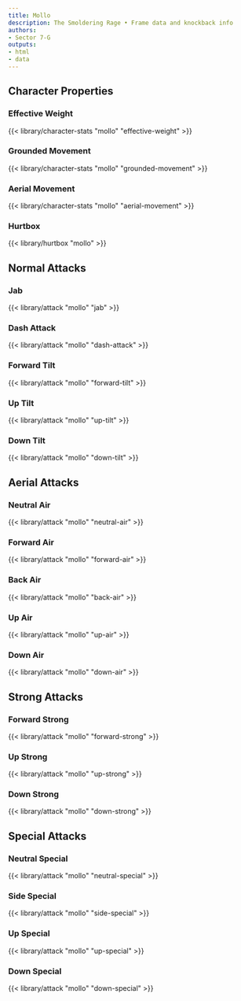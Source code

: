 ```yaml
---
title: Mollo
description: The Smoldering Rage • Frame data and knockback info
authors:
- Sector 7-G
outputs:
- html
- data
---
```


## Character Properties
### Effective Weight
{{< library/character-stats "mollo" "effective-weight" >}}
### Grounded Movement
{{< library/character-stats "mollo" "grounded-movement" >}}
### Aerial Movement
{{< library/character-stats "mollo" "aerial-movement" >}}
### Hurtbox
{{< library/hurtbox "mollo" >}}

## Normal Attacks
### Jab
{{< library/attack "mollo" "jab" >}}
### Dash Attack
{{< library/attack "mollo" "dash-attack" >}}
### Forward Tilt
{{< library/attack "mollo" "forward-tilt" >}}
### Up Tilt
{{< library/attack "mollo" "up-tilt" >}}
### Down Tilt
{{< library/attack "mollo" "down-tilt" >}}

## Aerial Attacks
### Neutral Air
{{< library/attack "mollo" "neutral-air" >}}
### Forward Air
{{< library/attack "mollo" "forward-air" >}}
### Back Air
{{< library/attack "mollo" "back-air" >}}
### Up Air
{{< library/attack "mollo" "up-air" >}}
### Down Air
{{< library/attack "mollo" "down-air" >}}

## Strong Attacks
### Forward Strong
{{< library/attack "mollo" "forward-strong" >}}
### Up Strong
{{< library/attack "mollo" "up-strong" >}}
### Down Strong
{{< library/attack "mollo" "down-strong" >}}

## Special Attacks
### Neutral Special
{{< library/attack "mollo" "neutral-special" >}}
### Side Special
{{< library/attack "mollo" "side-special" >}}
### Up Special
{{< library/attack "mollo" "up-special" >}}
### Down Special
{{< library/attack "mollo" "down-special" >}}
